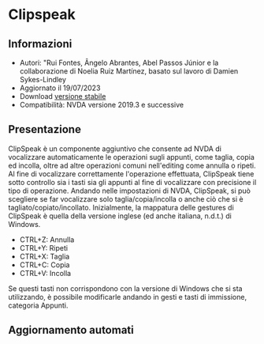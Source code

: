 ﻿# Clipspeak


## Informazioni
* Autori: "Rui Fontes, Ângelo Abrantes, Abel Passos Júnior e la collaborazione di Noelia Ruiz Martínez, basato sul lavoro di Damien Sykes-Lindley
* Aggiornato il 19/07/2023
* Download [versione stabile][1]
* Compatibilità: NVDA versione 2019.3 e successive


## Presentazione
ClipSpeak è un componente aggiuntivo che consente ad NVDA di vocalizzare automaticamente le operazioni sugli appunti, come taglia, copia ed incolla, oltre ad altre operazioni comuni nell'editing come annulla o ripeti.
Al fine di vocalizzare correttamente l'operazione effettuata, ClipSpeak tiene sotto controllo sia i tasti sia gli appunti al fine di vocalizzare con precisione il tipo di operazione.
Andando nelle impostazioni di NVDA, ClipSpeak, si può scegliere se far vocalizzare solo taglia/copia/incolla o anche ciò che si è tagliato/copiato/incollato.
Inizialmente, la mappatura delle gestures di ClipSpeak è quella della versione inglese (ed anche italiana, n.d.t.) di Windows.
* CTRL+Z: Annulla
* CTRL+Y: Ripeti
* CTRL+X: Taglia
* CTRL+C: Copia
* CTRL+V: Incolla

Se questi tasti non corrispondono con la versione di Windows che si sta utilizzando, è possibile modificarle andando in gesti e tasti di immissione, categoria Appunti.

## Aggiornamento automati
[1]: https://github.com/ruifontes/clipspeak/releases/download/2023.07.19/clipspeak-2023.07.19.nvda-addon
